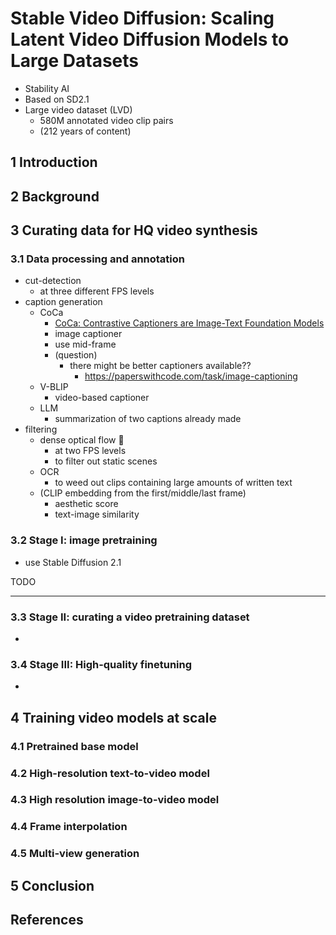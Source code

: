 # Stable Video Diffusion: Scaling Latent Video Diffusion Models to Large Datasets

- Stability AI
- Based on SD2.1
- Large video dataset (LVD)
  - 580M annotated video clip pairs
  - (212 years of content)

## 1 Introduction

## 2 Background

## 3 Curating data for HQ video synthesis

### 3.1 Data processing and annotation

- cut-detection
  - at three different FPS levels
- caption generation
  - CoCa
    - [CoCa: Contrastive Captioners are Image-Text Foundation Models](https://arxiv.org/abs/2205.01917)
    - image captioner
    - use mid-frame
    - (question)
      - there might be better captioners available??
        - https://paperswithcode.com/task/image-captioning
  - V-BLIP
    - video-based captioner
  - LLM
    - summarization of two captions already made
- filtering
  - dense optical flow 🤔
    - at two FPS levels
    - to filter out static scenes
  - OCR
    - to weed out clips containing large amounts of written text
  - (CLIP embedding from the first/middle/last frame)
    - aesthetic score
    - text-image similarity

### 3.2 Stage I: image pretraining

- use Stable Diffusion 2.1



TODO

---

### 3.3 Stage II: curating a video pretraining dataset

- 

### 3.4 Stage III: High-quality finetuning

- 

## 4 Training video models at scale

### 4.1 Pretrained base model

### 4.2 High-resolution text-to-video model

### 4.3 High resolution image-to-video model

### 4.4 Frame interpolation

### 4.5 Multi-view generation

## 5 Conclusion

## References
